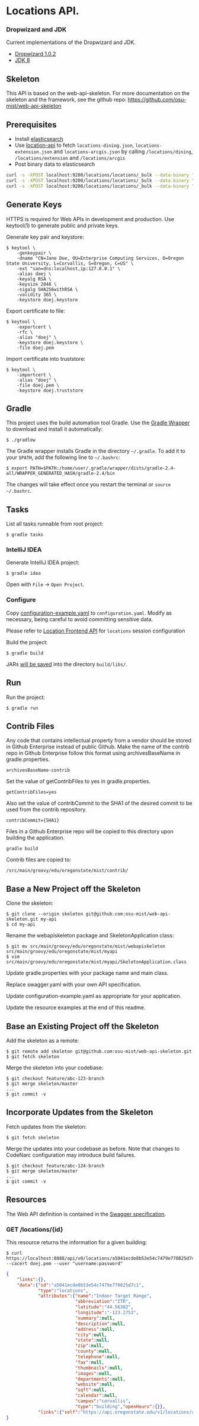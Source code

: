 # Locations API.

### Dropwizard and JDK

Current implementations of the Dropwizard and JDK.

* [Dropwizard 1.0.2](http://www.dropwizard.io/1.0.2/docs/)
* [JDK 8](https://jdk8.java.net/)

## Skeleton

This API is based on the web-api-skeleton. For more documentation on the skeleton and the framework, see the github repo: https://github.com/osu-mist/web-api-skeleton

## Prerequisites

+ Install [elasticsearch](https://www.elastic.co/)
+ Use [location-api](https://github.com/osu-mist/locations-api) to fetch `locations-dining.json`, `locations-extension.json` and `locations-arcgis.json` by calling `/locations/dining`, `/locations/extension` and `/locations/arcgis`
+ Post binary data to elasticsearch

```bash
curl -s -XPOST localhost:9200/locations/locations/_bulk --data-binary "@path-to-locations-arcgis.json"; echo
curl -s -XPOST localhost:9200/locations/locations/_bulk --data-binary "@path-to-locations-extension.json"; echo
curl -s -XPOST localhost:9200/locations/locations/_bulk --data-binary "@path-to-locations-dining.json"; echo
```

## Generate Keys

HTTPS is required for Web APIs in development and production. Use keytool(1) to generate public and private keys.

Generate key pair and keystore:

    $ keytool \
        -genkeypair \
        -dname "CN=Jane Doe, OU=Enterprise Computing Services, O=Oregon State University, L=Corvallis, S=Oregon, C=US" \
        -ext "san=dns:localhost,ip:127.0.0.1" \
        -alias doej \
        -keyalg RSA \
        -keysize 2048 \
        -sigalg SHA256withRSA \
        -validity 365 \
        -keystore doej.keystore

Export certificate to file:

    $ keytool \
        -exportcert \
        -rfc \
        -alias "doej" \
        -keystore doej.keystore \
        -file doej.pem

Import certificate into truststore:

    $ keytool \
        -importcert \
        -alias "doej" \
        -file doej.pem \
        -keystore doej.truststore

## Gradle

This project uses the build automation tool Gradle. Use the [Gradle Wrapper](https://docs.gradle.org/current/userguide/gradle_wrapper.html) to download and install it automatically:

    $ ./gradlew

The Gradle wrapper installs Gradle in the directory `~/.gradle`. To add it to your `$PATH`, add the following line to `~/.bashrc`:

    $ export PATH=$PATH:/home/user/.gradle/wrapper/dists/gradle-2.4-all/WRAPPER_GENERATED_HASH/gradle-2.4/bin

The changes will take effect once you restart the terminal or `source ~/.bashrc`.

## Tasks

List all tasks runnable from root project:

    $ gradle tasks

### IntelliJ IDEA

Generate IntelliJ IDEA project:

    $ gradle idea

Open with `File` -> `Open Project`.

### Configure

Copy [configuration-example.yaml](configuration-example.yaml) to `configuration.yaml`. Modify as necessary, being careful to avoid committing sensitive data.

Please refer to [Location Frontend API](https://wiki.library.oregonstate.edu/confluence/display/CO/Location+Frontend+API) for `locations` session configuration

Build the project:

    $ gradle build

JARs [will be saved](https://github.com/johnrengelman/shadow#using-the-default-plugin-task) into the directory `build/libs/`.

## Run

Run the project:

    $ gradle run

## Contrib Files

Any code that contains intellectual property from a vendor should be stored in Github Enterprise instead of public Github. Make the name of the contrib repo in Github Enterprise follow this format using archivesBaseName in gradle.properties.

    archivesBaseName-contrib

Set the value of getContribFiles to yes in gradle.properties.

    getContribFiles=yes

Also set the value of contribCommit to the SHA1 of the desired commit to be used from the contrib repository.

    contribCommit={SHA1}
    
Files in a Github Enterprise repo will be copied to this directory upon building the application.

    gradle build

Contrib files are copied to:

    /src/main/groovy/edu/oregonstate/mist/contrib/
    
## Base a New Project off the Skeleton

Clone the skeleton:

    $ git clone --origin skeleton git@github.com:osu-mist/web-api-skeleton.git my-api
    $ cd my-api

Rename the webapiskeleton package and SkeletonApplication class:

    $ git mv src/main/groovy/edu/oregonstate/mist/webapiskeleton src/main/groovy/edu/oregonstate/mist/myapi
    $ vim src/main/groovy/edu/oregonstate/mist/myapi/SkeletonApplication.class

Update gradle.properties with your package name and main class.

Replace swagger.yaml with your own API specification.

Update configuration-example.yaml as appropriate for your application.

Update the resource examples at the end of this readme.

## Base an Existing Project off the Skeleton

Add the skeleton as a remote:

    $ git remote add skeleton git@github.com:osu-mist/web-api-skeleton.git
    $ git fetch skeleton

Merge the skeleton into your codebase:

    $ git checkout feature/abc-123-branch
    $ git merge skeleton/master
    ...
    $ git commit -v

## Incorporate Updates from the Skeleton

Fetch updates from the skeleton:

    $ git fetch skeleton

Merge the updates into your codebase as before.
Note that changes to CodeNarc configuration may introduce build failures.

    $ git checkout feature/abc-124-branch
    $ git merge skeleton/master
    ...
    $ git commit -v

## Resources

The Web API definition is contained in the [Swagger specification](swagger.yaml).

### GET /locations/{id}

This resource returns the information for a given building:

    $ curl https://localhost:8088/api/v0/locations/a5041ecde8b53e54c7479e770825d7c1 --cacert doej.pem --user "username:password"

```json
{
    "links":{},
    "data":{"id":"a5041ecde8b53e54c7479e770825d7c1",
            "type":"locations",
            "attributes":{"name":"Indoor Target Range",
                          "abbreviation":"ITR",
                          "latitude":"44.56302",
                          "longitude":"-123.2753",
                          "summary":null,
                          "description":null,
                          "address":null,
                          "city":null,
                          "state":null,
                          "zip":null,
                          "county":null,
                          "telephone":null,
                          "fax":null,
                          "thumbnails":null,
                          "images":null,
                          "departments":null,
                          "website":null,
                          "sqft":null,
                          "calendar":null,
                          "campus":"corvallis",
                          "type":"building","openHours":{}},
            "links":{"self":"https://api.oregonstate.edu/v1/locations/a5041ecde8b53e54c7479e770825d7c1"}}
}
```
